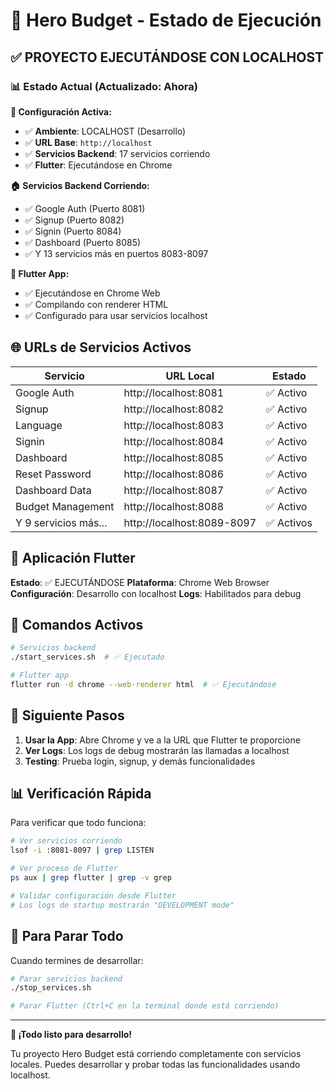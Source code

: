 # 🚀 Hero Budget - Estado de Ejecución

## ✅ PROYECTO EJECUTÁNDOSE CON LOCALHOST

### 📊 Estado Actual (Actualizado: Ahora)

**🔧 Configuración Activa:**
- ✅ **Ambiente**: LOCALHOST (Desarrollo)
- ✅ **URL Base**: `http://localhost`
- ✅ **Servicios Backend**: 17 servicios corriendo
- ✅ **Flutter**: Ejecutándose en Chrome

**🏠 Servicios Backend Corriendo:**
- ✅ Google Auth (Puerto 8081)
- ✅ Signup (Puerto 8082) 
- ✅ Signin (Puerto 8084)
- ✅ Dashboard (Puerto 8085)
- ✅ Y 13 servicios más en puertos 8083-8097

**📱 Flutter App:**
- ✅ Ejecutándose en Chrome Web
- ✅ Compilando con renderer HTML
- ✅ Configurado para usar servicios localhost

## 🌐 URLs de Servicios Activos

| Servicio | URL Local | Estado |
|----------|-----------|--------|
| Google Auth | http://localhost:8081 | ✅ Activo |
| Signup | http://localhost:8082 | ✅ Activo |
| Language | http://localhost:8083 | ✅ Activo |
| Signin | http://localhost:8084 | ✅ Activo |
| Dashboard | http://localhost:8085 | ✅ Activo |
| Reset Password | http://localhost:8086 | ✅ Activo |
| Dashboard Data | http://localhost:8087 | ✅ Activo |
| Budget Management | http://localhost:8088 | ✅ Activo |
| Y 9 servicios más... | http://localhost:8089-8097 | ✅ Activos |

## 📱 Aplicación Flutter

**Estado**: ✅ EJECUTÁNDOSE
**Plataforma**: Chrome Web Browser
**Configuración**: Desarrollo con localhost
**Logs**: Habilitados para debug

## 🔧 Comandos Activos

```bash
# Servicios backend
./start_services.sh  # ✅ Ejecutado

# Flutter app
flutter run -d chrome --web-renderer html  # ✅ Ejecutándose
```

## 🎯 Siguiente Pasos

1. **Usar la App**: Abre Chrome y ve a la URL que Flutter te proporcione
2. **Ver Logs**: Los logs de debug mostrarán las llamadas a localhost
3. **Testing**: Prueba login, signup, y demás funcionalidades

## 📊 Verificación Rápida

Para verificar que todo funciona:

```bash
# Ver servicios corriendo
lsof -i :8081-8097 | grep LISTEN

# Ver proceso de Flutter
ps aux | grep flutter | grep -v grep

# Validar configuración desde Flutter
# Los logs de startup mostrarán "DEVELOPMENT mode"
```

## 🔄 Para Parar Todo

Cuando termines de desarrollar:

```bash
# Parar servicios backend
./stop_services.sh

# Parar Flutter (Ctrl+C en la terminal donde está corriendo)
```

---

**🎉 ¡Todo listo para desarrollo!**

Tu proyecto Hero Budget está corriendo completamente con servicios locales. Puedes desarrollar y probar todas las funcionalidades usando localhost. 